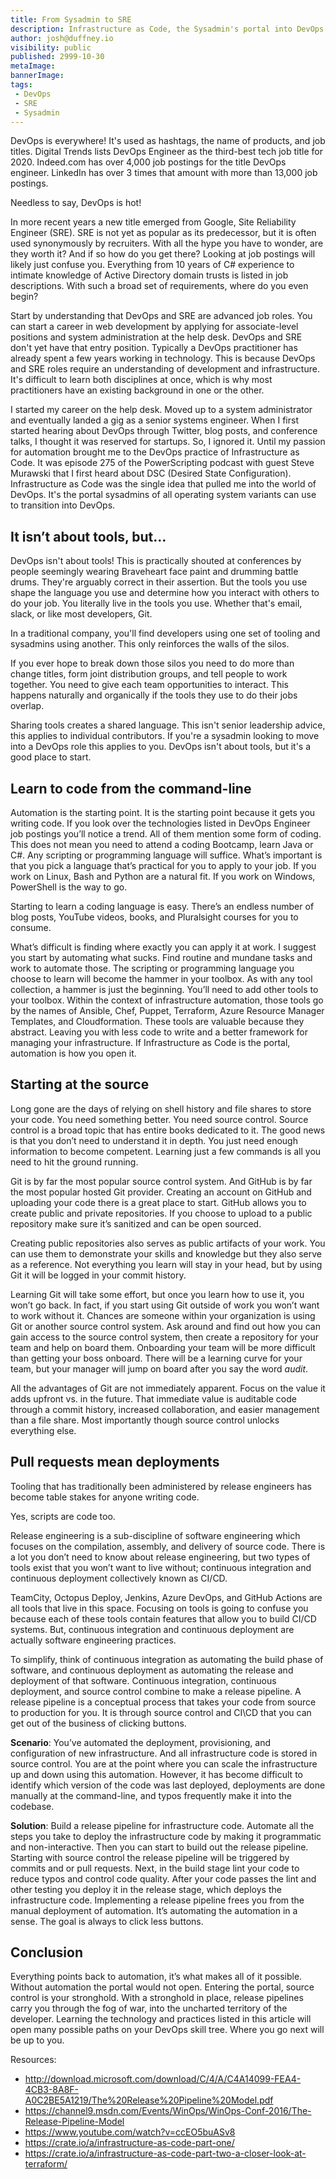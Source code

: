 ```yaml
---
title: From Sysadmin to SRE 
description: Infrastructure as Code, the Sysadmin's portal into DevOps 
author: josh@duffney.io 
visibility: public
published: 2999-10-30
metaImage: 
bannerImage: 
tags:
 - DevOps
 - SRE
 - Sysadmin
---
```


DevOps is everywhere! It's used as hashtags, the name of products, and job titles. Digital Trends lists DevOps Engineer as the third-best tech job title for 2020. Indeed.com has over 4,000 job postings for the title DevOps engineer. LinkedIn has over 3 times that amount with more than 13,000 job postings. 

Needless to say, DevOps is hot!

In more recent years a new title emerged from Google, Site Reliability Engineer (SRE). SRE is not yet as popular as its predecessor, but it is often used synonymously by recruiters. With all the hype you have to wonder, are they worth it? And if so how do you get there? Looking at job postings will likely just confuse you. Everything from 10 years of C# experience to intimate knowledge of Active Directory domain trusts is listed in job descriptions. With such a broad set of requirements, where do you even begin?

Start by understanding that DevOps and SRE are advanced job roles. You can start a career in web development by applying for associate-level positions and system administration at the help desk. DevOps and SRE don't yet have that entry position. Typically a DevOps practitioner has already spent a few years working in technology. This is because DevOps and SRE roles require an understanding of development and infrastructure. It's difficult to learn both disciplines at once, which is why most practitioners have an existing background in one or the other.

I started my career on the help desk. Moved up to a system administrator and eventually landed a gig as a senior systems engineer. When I first started hearing about DevOps through Twitter, blog posts, and conference talks, I thought it was reserved for startups. So, I ignored it. Until my passion for automation brought me to the DevOps practice of Infrastructure as Code. It was episode 275 of the PowerScripting podcast with guest Steve Murawski that I first heard about DSC (Desired State Configuration). Infrastructure as Code was the single idea that pulled me into the world of DevOps. It's the portal sysadmins of all operating system variants can use to transition into DevOps.

## It isn’t about tools, but...

DevOps isn't about tools! This is practically shouted at conferences by people seemingly wearing Braveheart face paint and drumming battle drums. They're arguably correct in their assertion. But the tools you use shape the language you use and determine how you interact with others to do your job. You literally live in the tools you use. Whether that's email, slack, or like most developers, Git. 

In a traditional company, you'll find developers using one set of tooling and sysadmins using another. This only reinforces the walls of the silos. 

If you ever hope to break down those silos you need to do more than change titles, form joint distribution groups, and tell people to work together. You need to give each team opportunities to interact. This happens naturally and organically if the tools they use to do their jobs overlap. 

Sharing tools creates a shared language. This isn't senior leadership advice, this applies to individual contributors. If you're a sysadmin looking to move into a DevOps role this applies to you. DevOps isn't about tools, but it's a good place to start.

## Learn to code from the command-line 

Automation is the starting point. It is the starting point because it gets you writing code. If you look over the technologies listed in DevOps Engineer job postings you’ll notice a trend. All of them mention some form of coding. This does not mean you need to attend a coding Bootcamp, learn Java or C#. Any scripting or programming language will suffice. What’s important is that you pick a language that’s practical for you to apply to your job. If you work on Linux, Bash and Python are a natural fit. If you work on Windows, PowerShell is the way to go.

Starting to learn a coding language is easy. There’s an endless number of blog posts, YouTube videos, books, and Pluralsight courses for you to consume. 

What’s difficult is finding where exactly you can apply it at work. I suggest you start by automating what sucks. Find routine and mundane tasks and work to automate those. The scripting or programming language you choose to learn will become the hammer in your toolbox. As with any tool collection, a hammer is just the beginning. You’ll need to add other tools to your toolbox. Within the context of infrastructure automation, those tools go by the names of Ansible, Chef, Puppet, Terraform, Azure Resource Manager Templates, and Cloudformation. These tools are valuable because they abstract. Leaving you with less code to write and a better framework for managing your infrastructure. If Infrastructure as Code is the portal, automation is how you open it.

## Starting at the source

Long gone are the days of relying on shell history and file shares to store your code. You need something better. You need source control. Source control is a broad topic that has entire books dedicated to it. The good news is that you don’t need to understand it in depth. You just need enough information to become competent. Learning just a few commands is all you need to hit the ground running.

Git is by far the most popular source control system. And GitHub is by far the most popular hosted Git provider. Creating an account on GitHub and uploading your code there is a great place to start. GitHub allows you to create public and private repositories. If you choose to upload to a public repository make sure it’s sanitized and can be open sourced. 

Creating public repositories also serves as public artifacts of your work. You can use them to demonstrate your skills and knowledge but they also serve as a reference. Not everything you learn will stay in your head, but by using Git it will be logged in your commit history.

Learning Git will take some effort, but once you learn how to use it, you won’t go back. In fact, if you start using Git outside of work you won’t want to work without it. Chances are someone within your organization is using Git or another source control system. Ask around and find out how you can gain access to the source control system, then create a repository for your team and help on board them. Onboarding your team will be more difficult than getting your boss onboard. There will be a learning curve for your team, but your manager will jump on board after you say the word _audit_.

All the advantages of Git are not immediately apparent. Focus on the value it adds upfront vs. in the future. That immediate value is auditable code through a commit history, increased collaboration, and easier management than a file share. Most importantly though source control unlocks everything else.

## Pull requests mean deployments

Tooling that has traditionally been administered by release engineers has become table stakes for anyone writing code. 

Yes, scripts are code too. 

Release engineering is a sub-discipline of software engineering which focuses on the compilation, assembly, and delivery of source code. There is a lot you don’t need to know about release engineering, but two types of tools exist that you won’t want to live without; continuous integration and continuous deployment collectively known as CI/CD.

TeamCity, Octopus Deploy, Jenkins, Azure DevOps, and GitHub Actions are all tools that live in this space. Focusing on tools is going to confuse you because each of these tools contain features that allow you to build CI/CD systems. But, continuous integration and continuous deployment are actually software engineering practices. 

To simplify, think of continuous integration as automating the build phase of software, and continuous deployment as automating the release and deployment of that software. Continuous integration, continuous deployment, and source control combine to make a release pipeline. A release pipeline is a conceptual process that takes your code from source to production for you. It is through source control and CI\CD that you can get out of the business of clicking buttons.

**Scenario**: You’ve automated the deployment, provisioning, and configuration of new infrastructure. And all infrastructure code is stored in source control. You are at the point where you can scale the infrastructure up and down using this automation. However, it has become difficult to identify which version of the code was last deployed, deployments are done manually at the command-line, and typos frequently make it into the codebase.

**Solution**: Build a release pipeline for infrastructure code. Automate all the steps you take to deploy the infrastructure code by making it programmatic and non-interactive. Then you can start to build out the release pipeline. Starting with source control the release pipeline will be triggered by commits and or pull requests. Next, in the build stage lint your code to reduce typos and control code quality. After your code passes the lint and other testing you deploy it in the release stage, which deploys the infrastructure code. Implementing a release pipeline frees you from the manual deployment of automation. It’s automating the automation in a sense. The goal is always to click less buttons.

## Conclusion

Everything points back to automation, it’s what makes all of it possible. Without automation the portal would not open. Entering the portal, source control is your stronghold. With a stronghold in place, release pipelines carry you through the fog of war, into the uncharted territory of the developer. Learning the technology and practices listed in this article will open many possible paths on your DevOps skill tree. Where you go next will be up to you. 

Resources:
 - http://download.microsoft.com/download/C/4/A/C4A14099-FEA4-4CB3-8A8F-A0C2BE5A1219/The%20Release%20Pipeline%20Model.pdf
 - https://channel9.msdn.com/Events/WinOps/WinOps-Conf-2016/The-Release-Pipeline-Model
 - https://www.youtube.com/watch?v=ccEO5buASv8
 - https://crate.io/a/infrastructure-as-code-part-one/
 - https://crate.io/a/infrastructure-as-code-part-two-a-closer-look-at-terraform/
